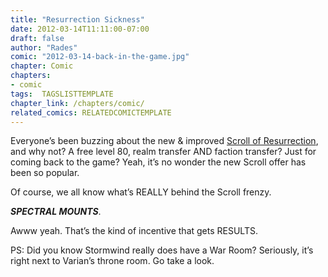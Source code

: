 ```yaml
---
title: "Resurrection Sickness"
date: 2012-03-14T11:11:00-07:00
draft: false
author: "Rades"
comic: "2012-03-14-back-in-the-game.jpg"
chapter: Comic
chapters:
- comic
tags:  TAGSLISTTEMPLATE
chapter_link: /chapters/comic/
related_comics: RELATEDCOMICTEMPLATE
---
```


Everyone’s been buzzing about the new &amp; improved [Scroll of Resurrection](http://us.battle.net/wow/en/services/scroll-of-resurrection/), and why not? A free level 80, realm transfer AND faction transfer? Just for coming back to the game? Yeah, it’s no wonder the new Scroll offer has been so popular.


Of course, we all know what’s REALLY behind the Scroll frenzy. 


***SPECTRAL MOUNTS***.


Awww yeah. That’s the kind of incentive that gets RESULTS.


PS: Did you know Stormwind really does have a War Room? Seriously, it’s right next to Varian’s throne room. Go take a look.

